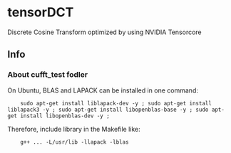 # tensorDCT
Discrete Cosine Transform optimized by using NVIDIA Tensorcore

## Info
 
### About cufft_test fodler

On Ubuntu, BLAS and LAPACK can be installed in one command:
	
		sudo apt-get install liblapack-dev -y ; sudo apt-get install liblapack3 -y ; sudo apt-get install libopenblas-base -y ; sudo apt-get install libopenblas-dev -y ;

Therefore, include library in the Makefile like:
	
		g++ ... -L/usr/lib -llapack -lblas
